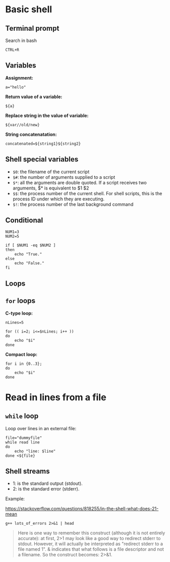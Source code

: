# Basic shell

## Terminal prompt

Search in bash
~~~~
CTRL+R
~~~~

## Variables

**Assignment:**

~~~~
a="hello"
~~~~

**Return value of a variable:**

~~~~
${a}
~~~~

**Replace string in the value of variable:**

~~~~
${var//old/new}
~~~~

**String concatenatation:**

~~~~
concatenated=${string1}${string2}
~~~~


## Shell special variables

- `$0`: the filename of the current script
- `$#`: the number of arguments supplied to a script
- `$*`: all the arguments are double quoted. If a script receives two arguments, $* is equivalent to
  $1 $2
- `$$`: the process number of the current shell. For shell scripts, this is the process ID under
  which they are executing.
- `$!`: the process number of the last background command

## Conditional

~~~~
NUM1=3
NUM2=5

if [ $NUM1 -eq $NUM2 ]
then
	echo "True."
else
	echo "False."
fi
~~~~

## Loops

## `for` loops

**C-type loop:**

~~~~
nLines=5

for (( i=2; i<=$nLines; i++ ))
do
	echo "$i"
done
~~~~

**Compact loop:**

~~~~
for i in {0..3};
do
	echo "$i"
done
~~~~

# Read in lines from a file


## `while` loop

Loop over lines in an external file:

~~~~
file="dummyfile"
while read line           
do           
	echo "line: $line"
done <${file}
~~~~

## Shell streams

- 1: is the standard output (stdout).
- 2: is the standard error (stderr).


Example:

https://stackoverflow.com/questions/818255/in-the-shell-what-does-21-mean

~~~~
g++ lots_of_errors 2>&1 | head
~~~~

> Here is one way to remember this construct (although it is not entirely accurate): at first, 2>1 may
> look like a good way to redirect stderr to stdout. However, it will actually be interpreted as
> "redirect stderr to a file named 1". & indicates that what follows is a file descriptor and not a
> filename. So the construct becomes: 2>&1.
